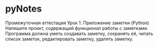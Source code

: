 # pyNotes
Промежуточная аттестация
Урок 1. Приложение заметки (Python)
Напишите проект, содержащий функционал работы с заметками. Программа должна уметь создавать заметку, сохранять её, читать список заметок, редактировать заметку, удалять заметку.

